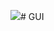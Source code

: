 ![](
![image](https://github.com/user-attachments/assets/79537748-f353-4f20-b18f-9ea72f137a43)
)# GUI
